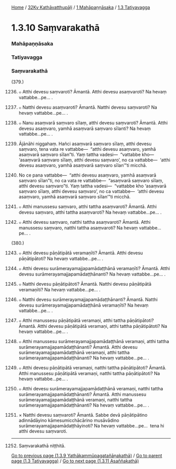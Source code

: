 
[Home](/) / [32Kv Kathāvatthupāḷi](/tipitaka/32Kv.md) / [1 Mahāpaṇṇāsaka](/tipitaka/32Kv/1.md) / [1.3 Tatiyavagga](/tipitaka/32Kv/1/1.3.md)

# 1.3.10 Saṃvarakathā

### Mahāpaṇṇāsaka

### Tatiyavagga

### Saṃvarakathā

(379.)

1236. ๐ Atthi devesu saṃvaroti? Āmantā. Atthi devesu asaṃvaroti? Na hevaṃ vattabbe…pe… .

1237. ๐ Natthi devesu asaṃvaroti? Āmantā. Natthi devesu saṃvaroti? Na hevaṃ vattabbe…pe… .

1238. ๐ Nanu asaṃvarā saṃvaro sīlaṃ, atthi devesu saṃvaroti? Āmantā. Atthi devesu asaṃvaro, yamhā asaṃvarā saṃvaro sīlanti? Na hevaṃ vattabbe…pe… .

1239. Ājānāhi niggahaṃ. Hañci asaṃvarā saṃvaro sīlaṃ, atthi devesu saṃvaro, tena vata re vattabbe—  “atthi devesu asaṃvaro, yamhā asaṃvarā saṃvaro sīlan”ti. Yaṃ tattha vadesi—  “vattabbe kho—  ‘asaṃvarā saṃvaro sīlaṃ, atthi devesu saṃvaro’, no ca vattabbe—  ‘atthi devesu asaṃvaro, yamhā asaṃvarā saṃvaro sīlan’”ti micchā.

1240. No ce pana vattabbe—  “atthi devesu asaṃvaro, yamhā asaṃvarā saṃvaro sīlan”ti, no ca vata re vattabbe—  “asaṃvarā saṃvaro sīlaṃ, atthi devesu saṃvaro”ti. Yaṃ tattha vadesi—  “vattabbe kho ‘asaṃvarā saṃvaro sīlaṃ, atthi devesu saṃvaro’, no ca vattabbe—  ‘atthi devesu asaṃvaro, yamhā asaṃvarā saṃvaro sīlan’”ti micchā.

1241. ๐ Atthi manussesu saṃvaro, atthi tattha asaṃvaroti? Āmantā. Atthi devesu saṃvaro, atthi tattha asaṃvaroti? Na hevaṃ vattabbe…pe… .

1242. ๐ Atthi devesu saṃvaro, natthi tattha asaṃvaroti? Āmantā. Atthi manussesu saṃvaro, natthi tattha asaṃvaroti? Na hevaṃ vattabbe…pe… .

(380.)

1243. ๐ Atthi devesu pāṇātipātā veramaṇīti? Āmantā. Atthi devesu pāṇātipātoti? Na hevaṃ vattabbe…pe… .

1244. ๐ Atthi devesu surāmerayamajjapamādaṭṭhānā veramaṇīti? Āmantā. Atthi devesu surāmerayamajjapamādaṭṭhānanti? Na hevaṃ vattabbe…pe… .

1245. ๐ Natthi devesu pāṇātipātoti? Āmantā. Natthi devesu pāṇātipātā veramaṇīti? Na hevaṃ vattabbe…pe… .

1246. ๐ Natthi devesu surāmerayamajjapamādaṭṭhānanti? Āmantā. Natthi devesu surāmerayamajjapamādaṭṭhānā veramaṇīti? Na hevaṃ vattabbe…pe… .

1247. ๐ Atthi manussesu pāṇātipātā veramaṇi, atthi tattha pāṇātipātoti? Āmantā. Atthi devesu pāṇātipātā veramaṇi, atthi tattha pāṇātipātoti? Na hevaṃ vattabbe…pe… .

1248. ๐ Atthi manussesu surāmerayamajjapamādaṭṭhānā veramaṇi, atthi tattha surāmerayamajjapamādaṭṭhānanti? Āmantā. Atthi devesu surāmerayamajjapamādaṭṭhānā veramaṇi, atthi tattha surāmerayamajjapamādaṭṭhānanti? Na hevaṃ vattabbe…pe… .

1249. ๐ Atthi devesu pāṇātipātā veramaṇi, natthi tattha pāṇātipātoti? Āmantā. Atthi manussesu pāṇātipātā veramaṇi, natthi tattha pāṇātipātoti? Na hevaṃ vattabbe…pe… .

1250. ๐ Atthi devesu surāmerayamajjapamādaṭṭhānā veramaṇi, natthi tattha surāmerayamajjapamādaṭṭhānanti? Āmantā. Atthi manussesu surāmerayamajjapamādaṭṭhānā veramaṇi, natthi tattha surāmerayamajjapamādaṭṭhānanti? Na hevaṃ vattabbe…pe… .

1251. × Natthi devesu saṃvaroti? Āmantā. Sabbe devā pāṇātipātino adinnādāyino kāmesumicchācārino musāvādino surāmerayamajjapamādaṭṭhāyinoti? Na hevaṃ vattabbe…pe…  tena hi atthi devesu saṃvaroti.

---

1252. Saṃvarakathā niṭṭhitā.



[Go to previous page (1.3.9 Yathākammūpagatañāṇakathā)](/tipitaka/32Kv/1/1.3/1.3.9.md) / [Go to parent page (1.3 Tatiyavagga)](/tipitaka/32Kv/1/1.3.md) / [Go to next page (1.3.11 Asaññakathā)](/tipitaka/32Kv/1/1.3/1.3.11.md)


